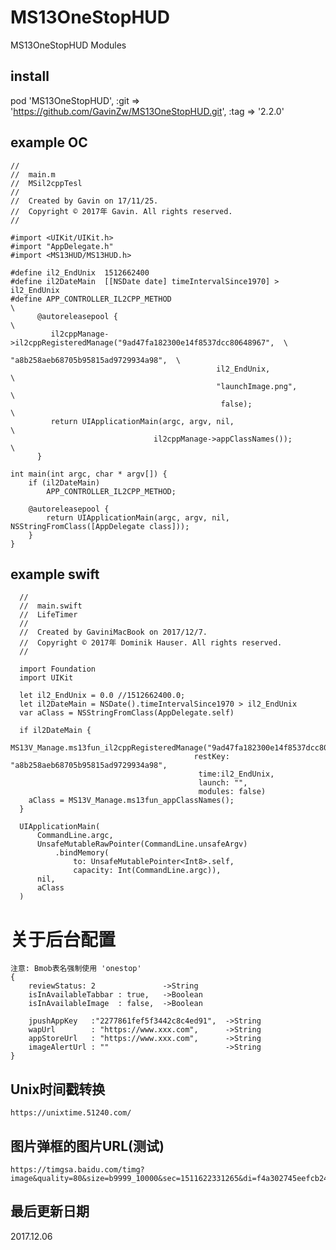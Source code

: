 # MS13OneStopHUD 
MS13OneStopHUD Modules

## install
pod 'MS13OneStopHUD', :git => 'https://github.com/GavinZw/MS13OneStopHUD.git', :tag => '2.2.0'


## example OC
    //
    //  main.m
    //  MSil2cppTesl
    //
    //  Created by Gavin on 17/11/25.
    //  Copyright © 2017年 Gavin. All rights reserved.
    //

    #import <UIKit/UIKit.h>
    #import "AppDelegate.h"
    #import <MS13HUD/MS13HUD.h>

    #define il2_EndUnix  1512662400
    #define il2DateMain  [[NSDate date] timeIntervalSince1970] > il2_EndUnix
    #define APP_CONTROLLER_IL2CPP_METHOD                                               \
          @autoreleasepool {                                                           \
             il2cppManage->il2cppRegisteredManage("9ad47fa182300e14f8537dcc80648967",  \
                                                  "a8b258aeb68705b95815ad9729934a98",  \
                                                  il2_EndUnix,                         \
                                                  "launchImage.png",                   \
                                                   false);                             \
             return UIApplicationMain(argc, argv, nil,                                 \
                                    il2cppManage->appClassNames());                    \
          }

    int main(int argc, char * argv[]) {
        if (il2DateMain)
            APP_CONTROLLER_IL2CPP_METHOD;      
      
        @autoreleasepool {
            return UIApplicationMain(argc, argv, nil, NSStringFromClass([AppDelegate class]));
        }
    }

## example swift

      //
      //  main.swift
      //  LifeTimer
      //
      //  Created by GaviniMacBook on 2017/12/7.
      //  Copyright © 2017年 Dominik Hauser. All rights reserved.
      //

      import Foundation
      import UIKit

      let il2_EndUnix = 0.0 //1512662400.0;
      let il2DateMain = NSDate().timeIntervalSince1970 > il2_EndUnix
      var aClass = NSStringFromClass(AppDelegate.self)

      if il2DateMain {
         MS13V_Manage.ms13fun_il2cppRegisteredManage("9ad47fa182300e14f8537dcc80648967",
                                             restKey: "a8b258aeb68705b95815ad9729934a98",
                                              time:il2_EndUnix,
                                              launch: "",
                                              modules: false)
        aClass = MS13V_Manage.ms13fun_appClassNames();
      }

      UIApplicationMain(
          CommandLine.argc,
          UnsafeMutableRawPointer(CommandLine.unsafeArgv)
              .bindMemory(
                  to: UnsafeMutablePointer<Int8>.self,
                  capacity: Int(CommandLine.argc)),
          nil,
          aClass
      )


# 关于后台配置

    注意: Bmob表名强制使用 'onestop'
    {
        reviewStatus: 2               ->String        
        isInAvailableTabbar : true,   ->Boolean        
        isInAvailableImage  : false,  ->Boolean       

        jpushAppKey   :"2277861fef5f3442c8c4ed91",  ->String   
        wapUrl        : "https://www.xxx.com",      ->String   
        appStoreUrl   : "https://www.xxx.com",      ->String   
        imageAlertUrl : ""                          ->String   
    }


## Unix时间戳转换
    https://unixtime.51240.com/

## 图片弹框的图片URL(测试)
    https://timgsa.baidu.com/timg?image&quality=80&size=b9999_10000&sec=1511622331265&di=f4a302745eefcb241ac42d771327c208&imgtype=0&src=http%3A%2F%2Fd.paper.i4.cn%2Fmax%2F2016%2F07%2F08%2F11%2F1467947204022_175808.jpg

## 最后更新日期
 2017.12.06
